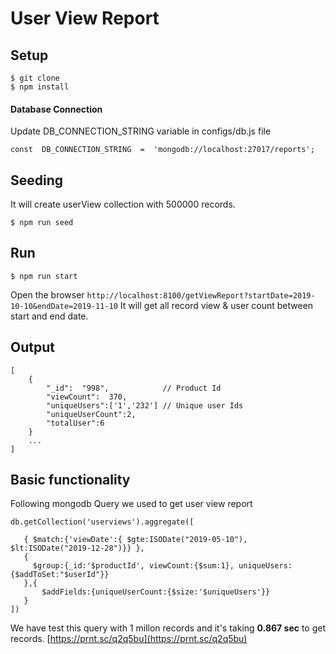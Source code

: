 # User View Report

## Setup 
```
$ git clone 
$ npm install 
```
#### Database Connection
Update DB_CONNECTION_STRING variable in configs/db.js file
```
const  DB_CONNECTION_STRING  =  'mongodb://localhost:27017/reports';
```

## Seeding
It will create userView collection with 500000 records.
```
$ npm run seed
```

## Run
```
$ npm run start
```
Open the browser `http://localhost:8100/getViewReport?startDate=2019-10-10&endDate=2019-11-10` 
It will get all record view & user count between start and end date.

## Output
```
[
	{
		"_id":  "998",            // Product Id
		"viewCount":  370,
		"uniqueUsers":['1','232'] // Unique user Ids
		"uniqueUserCount":2,
		"totalUser":6
	}
	...
]
```

## Basic functionality
Following mongodb Query we used to get user view report
```
db.getCollection('userviews').aggregate([
    
   { $match:{'viewDate':{ $gte:ISODate("2019-05-10"), $lt:ISODate("2019-12-28")}} },
   {
     $group:{_id:'$productId', viewCount:{$sum:1}, uniqueUsers:{$addToSet:"$userId"}}
   },{
       $addFields:{uniqueUserCount:{$size:'$uniqueUsers'}}
   }
])
```

We have test this query with 1 millon records and it's taking **0.867 sec** to get records.
[https://prnt.sc/q2q5bu](https://prnt.sc/q2q5bu)